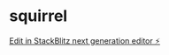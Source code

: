 # squirrel

[Edit in StackBlitz next generation editor ⚡️](https://stackblitz.com/~/github.com/MrSqurrel12345/squirrel)